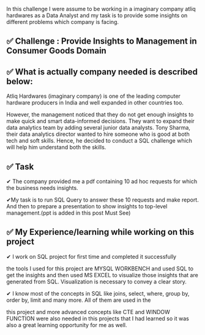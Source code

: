 In this challenge I were assume to be working in a imaginary company atliq hardwares as a Data Analyst and my task is to provide some insights on different problems which company is facing.

## ✅ Challenge : Provide Insights to Management in Consumer Goods Domain

## ✅ What is actually company needed is described below:

Atliq Hardwares (imaginary company) is one of the leading computer hardware producers in India and well expanded in other countries too.

However, the management noticed that they do not get enough insights to make quick and smart data-informed decisions. They want to expand their data analytics team by adding several junior data analysts. Tony Sharma, their data analytics director wanted to hire someone who is good at both tech and soft skills. Hence, he decided to conduct a SQL challenge which will help him understand both the skills.

## ✅ Task

✔ The company provided me a pdf containing 10 ad hoc requests for which the business needs insights.

✔My task is to run SQL Query to answer these 10 requests and make report. And then to prepare a presentation to show insights to top-level management.(ppt is added in this post Must See)

## ✅ My Experience/learning while working on this project

✔ I work on SQL project for first time and completed it successfully

the tools I used for this project are MYSQL WORKBENCH and used SQL to get the insights and then used MS EXCEL to visualize those insights that are generated from SQL. Visualization is necessary to convey a clear story.

✔ I know most of the concepts in SQL like joins, select, where, group by, order by, limit and many more. All of them are used in the

this project and more advanced concepts like CTE and WINDOW FUNCTION were also needed in this projects that I had learned so it was also a great learning opportunity for me as well.

